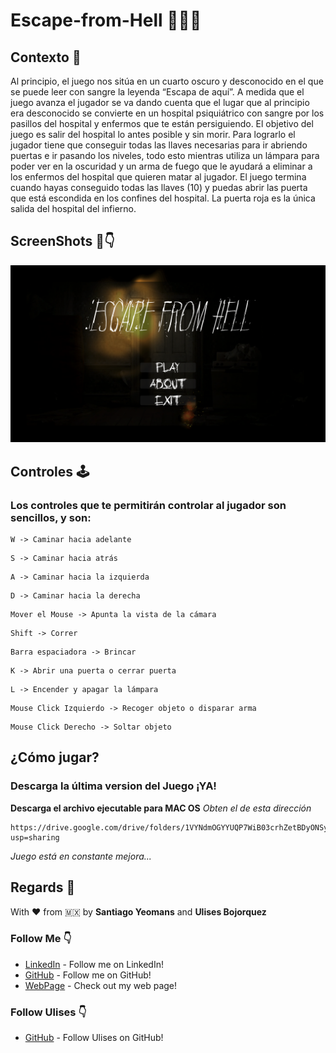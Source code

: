 # Escape-from-Hell 🏥🧟‍♂️

## Contexto 🏥
Al principio, el juego nos sitúa en un cuarto oscuro y desconocido en el que se puede leer con sangre la leyenda “Escapa de aquí”. A medida que el juego avanza el jugador se va dando cuenta que el lugar que al principio era desconocido se convierte en un hospital psiquiátrico con sangre por los pasillos del hospital y enfermos que te están persiguiendo. El objetivo del juego es salir del hospital lo antes posible y sin morir. Para lograrlo el jugador tiene que conseguir todas las llaves necesarias para ir abriendo puertas e ir pasando los niveles, todo esto mientras utiliza un lámpara para poder ver en la oscuridad y un arma de fuego que le ayudará a eliminar a los enfermos del hospital que quieren matar al jugador. El juego termina cuando hayas conseguido todas las llaves (10) y puedas abrir las puerta que está escondida en los confines del hospital. La puerta roja es la única salida del hospital del infierno.

## ScreenShots 📸👇

![](https://github.com/SYM1000/Escape-from-Hell/blob/master/Screenshots/Home.png)


## Controles 🕹
### Los controles que te permitirán controlar al jugador son sencillos, y son:

```
W -> Caminar hacia adelante
```
```
S -> Caminar hacia atrás
```
```
A -> Caminar hacia la izquierda
```
```
D -> Caminar hacia la derecha
```
```
Mover el Mouse -> Apunta la vista de la cámara
```
```
Shift -> Correr 
```
```
Barra espaciadora -> Brincar
```
```
K -> Abrir una puerta o cerrar puerta
```
```
L -> Encender y apagar la lámpara
```
```
Mouse Click Izquierdo -> Recoger objeto o disparar arma
```
```
Mouse Click Derecho -> Soltar objeto     
```

## ¿Cómo jugar?
### Descarga la última version del Juego ¡YA!

**Descarga el archivo ejecutable para MAC OS**
_Obten el de esta dirección_
```
https://drive.google.com/drive/folders/1VYNdmOGYYUQP7WiB03crhZetBDyONSys?usp=sharing 
```
_Juego está en constante mejora..._




## Regards 🎈
With ❤️ from 🇲🇽 by **Santiago Yeomans** and **Ulises Bojorquez**

### Follow Me 👇
* [LinkedIn](https://www.linkedin.com/in/santiago-yeomans/) - Follow me on LinkedIn!
* [GitHub](https://github.com/SYM1000) - Follow me on GitHub!
* [WebPage](www.santiagoyeomans.com) - Check out my web page!

### Follow Ulises 👇
* [GitHub](https://github.com/UlisesBojorquez) - Follow Ulises on GitHub!
